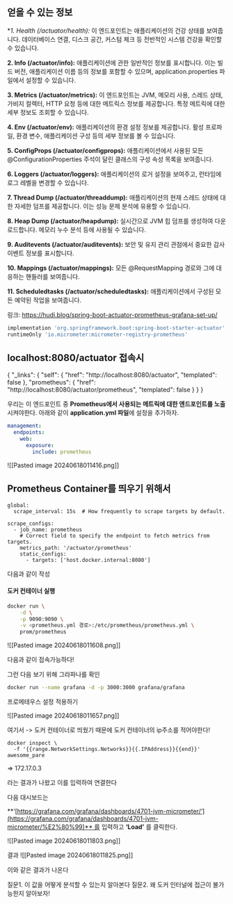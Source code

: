 ## 얻을 수 있는 정보

**1. Health (/actuator/health):*
이 엔드포인트는 애플리케이션의 건강 상태를 보여줍니다. 데이터베이스 연결, 디스크 공간, 커스텀 체크 등 전반적인 시스템 건강을 확인할 수 있습니다.

**2. Info (/actuator/info):**
애플리케이션에 관한 일반적인 정보를 표시합니다. 이는 빌드 버전, 애플리케이션 이름 등의 정보를 포함할 수 있으며, application.properties 파일에서 설정할 수 있습니다.

**3. Metrics (/actuator/metrics):**
이 엔드포인트는 JVM, 메모리 사용, 스레드 상태, 가비지 컬렉터, HTTP 요청 등에 대한 메트릭스 정보를 제공합니다. 특정 메트릭에 대한 세부 정보도 조회할 수 있습니다.

**4. Env (/actuator/env):**
애플리케이션의 환경 설정 정보를 제공합니다. 활성 프로파일, 환경 변수, 애플리케이션 구성 등의 세부 정보를 볼 수 있습니다.

**5. ConfigProps (/actuator/configprops):**
애플리케이션에서 사용된 모든 @ConfigurationProperties 주석이 달린 클래스의 구성 속성 목록을 보여줍니다.

**6. Loggers (/actuator/loggers):**
애플리케이션의 로거 설정을 보여주고, 런타임에 로그 레벨을 변경할 수 있습니다.

**7. Thread Dump (/actuator/threaddump):**
애플리케이션의 현재 스레드 상태에 대한 자세한 덤프를 제공합니다. 이는 성능 문제 분석에 유용할 수 있습니다.

**8. Heap Dump (/actuator/heapdump):**
실시간으로 JVM 힙 덤프를 생성하여 다운로드합니다. 메모리 누수 분석 등에 사용될 수 있습니다.

**9. Auditevents (/actuator/auditevents):**
보안 및 유지 관리 관점에서 중요한 감사 이벤트 정보를 표시합니다.

**10. Mappings (/actuator/mappings):**
모든 @RequestMapping 경로와 그에 대응하는 핸들러를 보여줍니다.

**11. Scheduledtasks (/actuator/scheduledtasks):**
애플리케이션에서 구성된 모든 예약된 작업을 보여줍니다.



링크: https://hudi.blog/spring-boot-actuator-prometheus-grafana-set-up/

```groovy
implementation 'org.springframework.boot:spring-boot-starter-actuator'
runtimeOnly 'io.micrometer:micrometer-registry-prometheus'
```

## localhost:8080/actuator 접속시

{
  "_links": {
    "self": {
      "href": "http://localhost:8080/actuator",
      "templated": false
    },
    "prometheus": {
      "href": "http://localhost:8080/actuator/prometheus",
      "templated": false
    }
  }
}

우리는 이 엔드포인트 중 **Prometheus에서 사용되는 메트릭에 대한 엔드포인트를 노출**시켜야한다. 아래와 같이 **application.yml 파일**에 설정을 추가하자.

```yaml
management:
  endpoints:
    web:
      exposure:
        include: prometheus
```

![[Pasted image 20240618011416.png]]

## Prometheus Container를 띄우기 위해서

```
global:  
  scrape_interval: 15s  # How frequently to scrape targets by default.  
  
scrape_configs:  
  - job_name: prometheus  
    # Correct field to specify the endpoint to fetch metrics from targets.  
    metrics_path: '/actuator/prometheus'  
    static_configs:  
      - targets: ['host.docker.internal:8080']
```

다음과 같이 작성

#### 도커 컨테이너 실행
```bash
docker run \
    -d \
    -p 9090:9090 \
    -v <prometheus.yml 경로>:/etc/prometheus/prometheus.yml \
    prom/prometheus
```

![[Pasted image 20240618011608.png]]

다음과 같이 접속가능하다!

그런 다음 보기 위해 그라파나를 확인

```bash
docker run --name grafana -d -p 3000:3000 grafana/grafana
```

프로메테우스 설정 적용하기

![[Pasted image 20240618011657.png]]

여기서 -> 도커 컨테이너로 띄웠기 때문에 도커 컨테이너의 ip주소를 적어야한다!

```
docker inspect \
  -f '{{range.NetworkSettings.Networks}}{{.IPAddress}}{{end}}' awesome_pare
```

=> 172.17.0.3

라는 결과가 나왔고 이를 입력하여 연결한다

다음 대시보드는

**‘[https://grafana.com/grafana/dashboards/4701-jvm-micrometer/’](https://grafana.com/grafana/dashboards/4701-jvm-micrometer/%E2%80%99)** 를 입력하고 **‘Load’** 를 클릭한다.

![[Pasted image 20240618011803.png]]


결과
![[Pasted image 20240618011825.png]]

이와 같은 결과가 나온다


질문1. 이 값을 어떻게 분석할 수 있는지 알아본다
질문2. 왜 도커 인터널에 접근이 불가능한지 알아보자!



